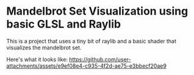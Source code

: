 # Mandelbrot Set Visualization using basic GLSL and Raylib
<p>This is a project that uses a tiny bit of raylib and a basic shader that visualizes the mandelbrot set.</p>

Here's what it looks like:
https://github.com/user-attachments/assets/e9ef08e4-c935-4f2d-ae75-e3bbecf20ae9

